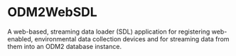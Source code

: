 # ODM2WebSDL
A web-based, streaming data loader (SDL) application for registering web-enabled, environmental data collection devices and for streaming data from them into an ODM2 database instance.

